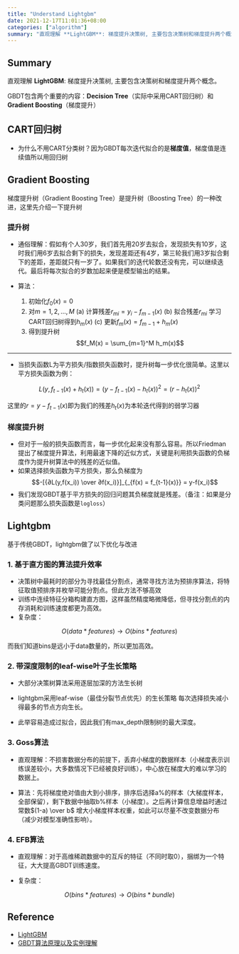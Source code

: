 ```yaml
---
title: "Understand Lightgbm"
date: 2021-12-17T11:01:36+08:00
categories: ["algorithm"]
summary: "直观理解 **LightGBM**: 梯度提升决策树, 主要包含决策树和梯度提升两个概念。"
---
```


## Summary

直观理解 **LightGBM**: 梯度提升决策树, 主要包含决策树和梯度提升两个概念。

GBDT包含两个重要的内容：**Decision Tree**（实际中采用CART回归树）和**Gradient Boosting**（梯度提升）

## CART回归树

- 为什么不用CART分类树？因为GBDT每次迭代拟合的是**梯度值**，梯度值是连续值所以用回归树

## Gradient Boosting

梯度提升树（Gradient Boosting Tree）是提升树（Boosting Tree）的一种改进，这里先介绍一下提升树

### 提升树

- 通俗理解：假如有个人30岁，我们首先用20岁去拟合，发现损失有10岁，这时我们用6岁去拟合剩下的损失，发现差距还有4岁，第三轮我们用3岁拟合剩下的差距，差距就只有一岁了。如果我们的迭代轮数还没有完，可以继续迭代。最后将每次拟合的岁数加起来便是模型输出的结果。

- 算法：
    1. 初始化$f_0(x) = 0$
    2. 对$m = 1,2,...,M$
        (a) 计算残差$r_{mi} = y_i - f_{m-1}(x)$
        (b) 拟合残差$r_{mi}$ 学习CART回归树得到$h_m(x)$
        (c) 更新$f_m(x) = f_{m-1} + h_m(x)$
    3. 得到提升树$$f_M(x) = \sum_{m=1}^M h_m(x)$$

---

- 当损失函数L为平方损失/指数损失函数时，提升树每一步优化很简单。这里以平方损失函数为例：

$$L(y, f_{t-1}(x)+h_t(x)) = (y-f_{t-1}(x)-h_t(x))^2 = (r-h_t(x))^2$$

这里的$r = y - f_{t-1}(x)$即为我们的残差$h_t(x)$为本轮迭代得到的弱学习器

### 梯度提升树

- 但对于一般的损失函数而言，每一步优化起来没有那么容易。所以Friedman提出了梯度提升算法，利用最速下降的近似方式，关键是利用损失函数的负梯度作为提升树算法中的残差的近似值。
- 如果选择损失函数为平方损失，那么负梯度为
$$-[{∂L(y,f(x_i)) \over ∂f(x_i)}]_{_{f(x) = f_{t-1}(x)}} = y-f(x_i)$$
- 我们发现GBDT基于平方损失的回归问题其负梯度就是残差。（备注：如果是分类问题那么损失函数是`logloss`）

## Lightgbm

基于传统GBDT，lightgbm做了以下优化与改进

### 1. 基于直方图的算法提升效率

- 决策树中最耗时的部分为寻找最佳分割点，通常寻找方法为预排序算法，将特征取值预排序并枚举可能分割点。但此方法不够高效
- 训练中连续特征分箱构建直方图，这样虽然精度略微降低，但寻找分割点的内存消耗和训练速度都更为高效。
- 复杂度：

$$O(data *features) → O(bins* features)$$

而我们知道bins是远小于data数量的，所以更加高效。

### 2. 带深度限制的leaf-wise叶子生长策略

- 大部分决策树算法采用逐层加深的方法生长树

- lightgbm采用leaf-wise（最佳分裂节点优先）的生长策略
每次选择损失减小得最多的节点方向生长。

- 此举容易造成过拟合，因此我们有max_depth限制树的最大深度。

### 3. Goss算法

- 直观理解：不损害数据分布的前提下，丢弃小梯度的数据样本（小梯度表示训练误差较小，大多数情况下已经被良好训练），中心放在梯度大的难以学习的数据上。

- 算法：先将梯度绝对值由大到小排序，排序后选择a%的样本（大梯度样本，全部保留），剩下数据中抽取b%样本（小梯度）。之后再计算信息增益时通过常数$(1-a) \over b$ 增大小梯度样本权重，如此可以尽量不改变数据分布（减少对模型准确性影响）。

### 4. EFB算法

- 直观理解：对于高维稀疏数据中的互斥的特征（不同时取0），捆绑为一个特征，大大提高GBDT训练速度。

- 复杂度：

$$O(bins *features) → O(bins* bundle)$$

## Reference

- [LightGBM](https://github.com/microsoft/LightGBM)
- [GBDT算法原理以及实例理解](https://blog.csdn.net/zpalyq110/article/details/79527653)
